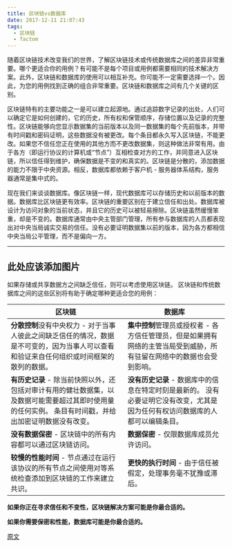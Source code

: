 ```yaml
---
title: 区块链vs数据库
date: 2017-12-11 21:07:43
tags:
  - 区块链
  - factom
---
```


随着区块链技术改变我们的世界，了解区块链技术或传统数据库之间的差异非常重要。哪个更适合你的用例？有可能不是每个项目或用例都需要相同的技术解决方案。此外，区块链和数据库的使用可以相互补充。你可能不一定需要选择一个。因此，为您的用例找到正确的组合非常重要。区块链和数据库之间有几个关键的区别。

区块链特有的主要功能之一是可以建立起源地。通过追踪数字记录的出处，人们可以确定它是如何创建的，它的历史，所有权和保管顺序，存储位置以及记录的完整性。区块链能够向您显示数据集的当前版本以及同一数据集的每个先前版本，并带有时间戳和密码证明，这些数据没有被更改。每个条目都永久写入区块链，不能更改。如果您不信任您正在使用的其他方而不更改数据集，则这种做法非常有用。由于各方（即运行协议的计算机或“节点”）互相检查对方的工作，并同意进入区块链，所以信任得到维护，确保数据是不变的和真实的。区块链是分散的，添加数据的能力不限于中央资源。相反，数据库都依赖于客户机 - 服务器体系结构，服务器通常是集中式的。

现在我们来谈谈数据库。像区块链一样，现代数据库可以存储历史和以前版本的数据。数据库比区块链更有效率。区块链的重要区别在于建立信任和出处。数据库被设计为访问对象的当前状态，并且它的历史可以被轻易擦除。区块链虽然缓慢笨重，却是不变的。数据库通常由中央主管部门管理，所有参与数据库的人员都表现出对中央当局诚实交易的信任。没有必要证明数据集以前的版本，因为各方都相信中央当局公平管理，而不是偏向一方。

--- 
此处应该添加图片
---

如果存储或共享数据方之间缺乏信任，则可以考虑使用区块链。 区块链和传统数据库之间的这些区别将有助于确定哪种更适合您的用例：

|区块链|数据库|
|----|----|
|**分散控制**没有中央权力 - 对于当事人彼此之间缺乏信任的情况，数据是不可变的，因为当事人可以查看和验证来自任何组织或时间框架的散列的数据。|**集中控制**管理员或授权者 - 各方信任管理员，但是如果拥有网络的主管当局受到威胁，所有驻留在网络中的数据也会受到影响。|
|**有历史记录** - 除当前快照以外，还包括对审计有用的健壮数据集，以及数据可能需要超过其即时使用量的任何实例。 条目有时间戳，并给出加密证明数据没有改变。|**没有历史记录** - 数据库中的信息在特定时刻是最新的。 没有必要证明它没有改变，尤其是因为任何有权访问数据库的人都可以编辑条目。|
|**没有数据保密** - 区块链中的所有内容都可以通过区块链访问。|**数据保密** - 仅限数据库成员允许访问。|
|**较慢的性能时间** - 节点通过在运行该协议的所有节点之间使用对等系统检查添加到区块链的工作来建立共识。|**更快的执行时间** - 由于信任被假定，处理事务毫不犹豫或滞后。|

**如果你正在寻求信任和不变性，区块链解决方案可能是你最合适的。**

**如果你需要保密和性能，数据库可能是你最合适的。**

[原文](https://www.factom.com/university/tracks/fundamentals/blockchain-vs-database)